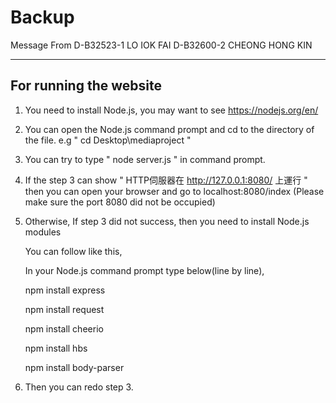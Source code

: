 # Backup
Message From 
		D-B32523-1 LO IOK FAI
		D-B32600-2 CHEONG HONG KIN

-----------------------
For running the website
-----------------------

1. You need to install Node.js, you may want to see  https://nodejs.org/en/ 

2. You can open the Node.js command prompt and cd to the directory of the file.
	e.g " cd Desktop\mediaproject "

3. You can try to type " node server.js " in command prompt.

4. If the step 3 can show " HTTP伺服器在 http://127.0.0.1:8080/ 上運行 "
	then you can open your browser and go to localhost:8080/index 
	(Please make sure the port 8080 did not be occupied)


5. Otherwise, If step 3 did not success, then you need to install Node.js modules
	
	You can follow like this,

	In your Node.js command prompt type below(line by line),
	
	npm install express 

	npm install request

	npm install cheerio

	npm install hbs

	npm install body-parser

6. Then you can redo step 3.

	
